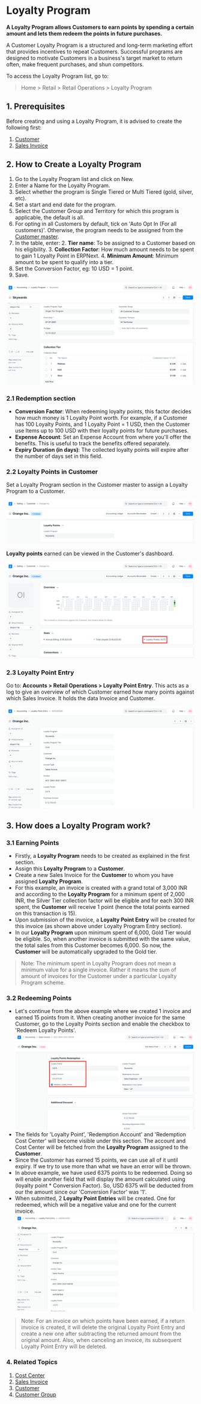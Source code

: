 
# Loyalty Program


**A Loyalty Program allows Customers to earn points by spending a certain amount and lets them redeem the points in future purchases.**


A Customer Loyalty Program is a structured and long-term marketing effort that provides incentives to repeat Customers. Successful programs are designed to motivate Customers in a business's target market to return often, make frequent purchases, and shun competitors.


To access the Loyalty Program list, go to:



> 
> Home > Retail > Retail Operations > Loyalty Program
> 
> 
> 


## 1. Prerequisites


Before creating and using a Loyalty Program, it is advised to create the following first:


1. [Customer](/docs/en/CRM/customer)
2. [Sales Invoice](/docs/en/accounts/sales-invoice)


## 2. How to Create a Loyalty Program


1. Go to the Loyalty Program list and click on New.
2. Enter a Name for the Loyalty Program.
3. Select whether the program is Single Tiered or Multi Tiered (gold, silver, etc).
4. Set a start and end date for the program.
5. Select the Customer Group and Territory for which this program is applicable, the default is all.
6. For opting in all Customers by default, tick on 'Auto Opt In (For all customers)'. Otherwise, the program needs to be assigned from the [Customer master](/docs/en/accounts/loyalty-program#22-loyalty-points-in-customer).
7. In the table, enter:
	2. **Tier name**: To be assigned to a Customer based on his eligibility.
	3. **Collection Factor**: How much amount needs to be spent to gain 1 Loyalty Point in ERPNext.
	4. **Minimum Amount**: Minimum amount to be spent to qualify into a tier.
8. Set the Conversion Factor, eg: 10 USD = 1 point.
9. Save.


![Loyalty Program](/files/loyalty-program.png)


### 2.1 Redemption section


* **Conversion Factor**: When redeeming loyalty points, this factor decides how much money is 1 Loyalty Point worth. For example, if a Customer has 100 Loyalty Points, and 1 Loyalty Point = 1 USD, then the Customer use Items up to 100 USD with their loyalty points for future purchases.
* **Expense Account**: Set an Expense Account from where you'll offer the benefits. This is useful to track the benefits offered separately.
* **Expiry Duration (in days)**: The collected loyalty points will expire after the number of days set in this field.


### 2.2 Loyalty Points in Customer


Set a Loyalty Program section in the Customer master to assign a Loyalty Program to a Customer.


![Loyalty Program in Customer](/files/loyalty-program-in-customer.png)


**Loyalty points** earned can be viewed in the Customer's dashboard.


![Loyalty Points](/files/loyalty-points-in-customer.png)


### 2.3 Loyalty Point Entry


Go to: **Accounts > Retail Operations > Loyalty Point Entry**.
This acts as a log to give an overview of which Customer earned how many points against which Sales Invoice. It holds the data Invoice and Customer.


![Loyalty Program Entry](/files/loyalty-program-entry.png)


## 3. How does a Loyalty Program work?


### 3.1 Earning Points


* Firstly, a **Loyalty Program** needs to be created as explained in the first section.
* Assign this **Loyalty Program** to a **Customer**.
* Create a new Sales Invoice for the **Customer** to whom you have assigned **Loyalty Program**.
* For this example, an invoice is created with a grand total of 3,000 INR and according to the **Loyalty Program** for a minimum spent of 2,000 INR, the Silver Tier collection factor will be eligible and for each 300 INR spent, the **Customer** will receive 1 point (hence the total points earned on this transaction is 15).
* Upon submission of the invoice, a **Loyalty Point Entry** will be created for this invoice (as shown above under Loyalty Program Entry section).
* In our **Loyalty Program** upon minimum spent of 6,000, Gold Tier would be eligible. So, when another invoice is submitted with the same value, the total sales from this Customer becomes 6,000. So now, the **Customer** will be automatically upgraded to the Gold tier.



> 
> Note: The minimum spent in Loyalty Program does not mean a minimum value for a single invoice. Rather it means the sum of amount of invoices for the Customer under a particular Loyalty Program scheme.
> 
> 
> 


### 3.2 Redeeming Points


* Let's continue from the above example where we created 1 invoice and earned 15 points from it. When creating another invoice for the same Customer, go to the Loyalty Points section and enable the checkbox to 'Redeem Loyalty Points'.
![Redeem Loyalty Points](/files/redeem-loyalty-points.png)
* The fields for 'Loyalty Point', 'Redemption Account' and 'Redemption Cost Center' will become visible under this section. The account and Cost Center will be fetched from the **Loyalty Program** assigned to the **Customer**.
* Since the Customer has earned 15 points, we can use all of it until expiry. If we try to use more than what we have an error will be thrown.
* In above example, we have used 6375 points to be redeemed. Doing so will enable another field that will display the amount calculated using (loyalty point \* Conversion Factor). So, USD 6375 will be deducted from our the amount since our 'Conversion Factor' was '1'.
* When submitted, 2 **Loyalty Point Entries** will be created. One for redeemed, which will be a negative value and one for the current invoice.
![Loyalty Point](/files/loyalty-point-entry-redeem.png)



> 
> Note: For an invoice on which points have been earned, if a return invoice is created, it will delete the original Loyalty Point Entry and create a new one after subtracting the returned amount from the original amount. Also, when canceling an invoice, its subsequent Loyalty Point Entry will be deleted.
> 
> 
> 


### 4. Related Topics


1. [Cost Center](/docs/en/accounts/cost-center)
2. [Sales Invoice](/docs/en/accounts/sales-invoice)
3. [Customer](/docs/en/CRM/customer)
4. [Customer Group](/docs/en/CRM/customer-group)


